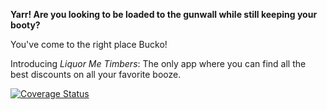 **Yarr! Are you looking to be loaded to the gunwall while still keeping your booty?**

You've come to the right place Bucko!

Introducing *Liquor Me Timbers*: The only app where you can find all the best discounts on all your favorite booze.

[![Coverage Status](https://coveralls.io/repos/github/sroes/Liquor_testing/badge.svg)](https://coveralls.io/github/sroes/Liquor_testing)
